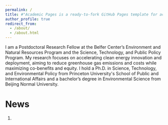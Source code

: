 ```yaml
---
permalink: /
title: #"Academic Pages is a ready-to-fork GitHub Pages template for academic personal websites"
author_profile: true
redirect_from: 
  - /about/
  - /about.html
---
```


I am a Postdoctoral Research Fellow at the Belfer Center’s Environment and Natural Resources Program and the Science, Technology, and Public Policy Program. My research focuses on accelerating clean energy innovation and deployment, aiming to reduce greenhouse gas emissions and costs while maximizing co-benefits and equity. I hold a Ph.D. in Science, Technology, and Environmental Policy from Princeton University's School of Public and International Affairs and a bachelor’s degree in Environmental Science from Beijing Normal University. 



News
======
1. 
